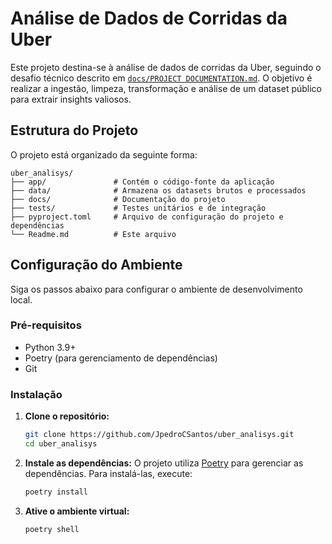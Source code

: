 # Análise de Dados de Corridas da Uber

Este projeto destina-se à análise de dados de corridas da Uber, seguindo o desafio técnico descrito em [`docs/PROJECT DOCUMENTATION.md`](docs/PROJECT%20DOCUMENTATION.md). O objetivo é realizar a ingestão, limpeza, transformação e análise de um dataset público para extrair insights valiosos.

##  Estrutura do Projeto

O projeto está organizado da seguinte forma:

```
uber_analisys/
├── app/               # Contém o código-fonte da aplicação
├── data/              # Armazena os datasets brutos e processados
├── docs/              # Documentação do projeto
├── tests/             # Testes unitários e de integração
├── pyproject.toml     # Arquivo de configuração do projeto e dependências
└── Readme.md          # Este arquivo
```

## Configuração do Ambiente

Siga os passos abaixo para configurar o ambiente de desenvolvimento local.

### Pré-requisitos

- Python 3.9+
- Poetry (para gerenciamento de dependências)
- Git

### Instalação

1.  **Clone o repositório:**
    ```bash
    git clone https://github.com/JpedroCSantos/uber_analisys.git
    cd uber_analisys
    ```

2.  **Instale as dependências:**
    O projeto utiliza [Poetry](https://python-poetry.org/) para gerenciar as dependências. Para instalá-las, execute:
    ```bash
    poetry install
    ```

3.  **Ative o ambiente virtual:**
    ```bash
    poetry shell
    ``` 